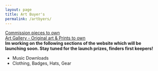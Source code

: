 ```yaml
---
layout: page
title: Art Buyer's
permalink: /artbyers/
---
```


<a href="/commissions"> Commission pieces to own</a>
<br>
<a href="/gallery"> Art Gallery - Original art & Prints to own</a>
<br>
<strong>Im working on the following sections of the website which will be launching soon. Stay tuned for the launch prizes, finders first keepers!
</strong>
<br>
<div class="mylist">
  <ul>    
      <li><a >Music Downloads</a></li>
      <li><a >Clothing, Badges, Hats, Gear</a></li>
  </ul>
</div>
